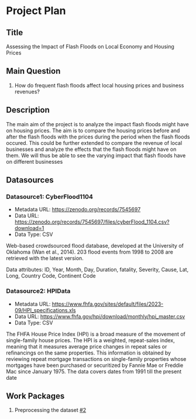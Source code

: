 # Project Plan

## Title
<!-- Give your project a short title. -->
Assessing the Impact of Flash Floods on Local Economy and Housing Prices

## Main Question

<!-- Think about one main question you want to answer based on the data. -->
1. How do frequent flash floods affect local housing prices and business revenues?

## Description

<!-- Describe your data science project in max. 200 words. Consider writing about why and how you attempt it. -->
The main aim of the project is to analyze the impact flash floods might have on housing prices. The aim is to compare the housing prices before and after the flash floods with the prices during the period when the flash floods occured. This could be further extended to compare the revenue of local businesses and analyze the effects that the flash floods might have on them. We will thus be able to see the varying impact that flash floods have on different businesses

## Datasources

<!-- Describe each datasources you plan to use in a section. Use the prefic "DatasourceX" where X is the id of the datasource. -->

### Datasource1: CyberFlood1104
* Metadata URL: https://zenodo.org/records/7545697
* Data URL: https://zenodo.org/records/7545697/files/cyberFlood_1104.csv?download=1
* Data Type: CSV

Web-based crowdsourced flood database, developed at the University of Oklahoma (Wan et al., 2014). 203 flood events from 1998 to 2008 are retrieved with the latest version.

Data attributes: ID, Year, Month, Day, Duration, fatality, Severity, Cause, Lat, Long, Country Code, Continent Code

### Datasource2: HPIData
* Metadata URL: https://www.fhfa.gov/sites/default/files/2023-09/HPI_specifications.xls
* Data URL: https://www.fhfa.gov/hpi/download/monthly/hpi_master.csv
* Data Type: CSV

The FHFA House Price Index (HPI) is a broad measure of the movement of single-family house prices.  The HPI is a weighted, repeat-sales index, meaning that it measures average price changes in repeat sales or refinancings on the same properties. This information is obtained by reviewing repeat mortgage transactions on single-family properties whose mortgages have been purchased or securitized by Fannie Mae or Freddie Mac since January 1975. The data covers dates from 1991 till the present date

## Work Packages

<!-- List of work packages ordered sequentially, each pointing to an issue with more details. -->

1. Preprocessing the dataset [#2][i1]

[i1]: https://github.com/harshvardhan10/made-ws-25/issues/2
